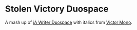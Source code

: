 # Stolen Victory Duospace

A mash up of [iA Writer Duospace](https://github.com/iaolo/iA-Fonts/tree/master/iA%20Writer%20Duospace) with italics from [Victor Mono](https://rubjo.github.io/victor-mono/).

